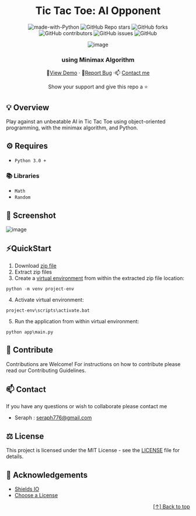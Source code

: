 <div id="header" align="center">

# Tic Tac Toe: AI Opponent 


![made-with-Python](https://img.shields.io/badge/Python-800020?&logo=python&logoColor=white&labelColor=black&label=Built%20with&style=for-the-badge)
![GitHub Repo stars](https://img.shields.io/github/stars/seraph776/TicTacToe?style=for-the-badge)
![GitHub forks](https://img.shields.io/github/forks/seraph776/TicTacToe?style=for-the-badge)
![GitHub contributors](https://img.shields.io/github/contributors/seraph776/TicTacToe?color=blue&style=for-the-badge)
![GitHub issues](https://img.shields.io/github/issues-raw/seraph776/TicTacToe?color=yellow&style=for-the-badge)
![GitHub](https://img.shields.io/github/license/seraph776/TicTacToe?style=for-the-badge)
  
  
![image](https://user-images.githubusercontent.com/72005563/160709634-e2deb702-5bec-47d5-97f8-3ad49a9de2d9.png)


  
### using Minimax Algorithm 
  
🔎[View Demo](https://github.com/seraph776/TicTacToe#screenshot) · 🐛[Report Bug](https://github.com/seraph776/TicTacToe/issues) ·📫 [Contact me](https://github.com/seraph776/TicTacToe#contact)  
 
Show your support and give this repo a ⭐ 

  
</div>




## 💡 Overview 

Play against an unbeatable AI in Tic Tac Toe using object-oriented programming, with the minimax algorithm, and Python.

  
## ⚙️ Requires

- `Python 3.0 +` 

### 📚 Libraries
- `Math`
- `Random`

## 📸 Screenshot

![image](https://user-images.githubusercontent.com/72005563/160707813-e1ddc8b3-3679-431f-83b5-f285adbf873e.png)
## ⚡QuickStart 

1. Download [zip file](https://github.com/seraph776/TicTacToe/archive/refs/heads/main.zip)
2. Extract zip files
3. Create a [virtual environment](https://docs.python.org/3/tutorial/venv.html) from within the extracted zip file location:
```
python -m venv project-env
```

4. Activate virtual environment:
```
project-env\scripts\activate.bat
```

5. Run the application from within virtual environment:
```
python app\main.py
```

##  🤝 Contribute 

Contributions are Welcome! For instructions on how to contribute please read our Contributing Guidelines.

## 📫 Contact 

If you have any questions or wish to collaborate please contact me

- Seraph : seraph776@gmail.com


## ⚖️ License

This project is licensed under the MIT License - see the [LICENSE](https://github.com/seraph776/TicTacToe/blob/main/LICENSE) file for details.


## 📢 Acknowledgements 

- [Shields IO](https://shields.io/)
- [Choose a License](https://choosealicense.com/licenses/mit/)


<div align="right">

[[↑] Back to top](https://github.com/seraph776/TicTacToe#header)

</div> 
